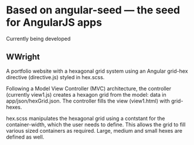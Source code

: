# Based on angular-seed — the seed for AngularJS apps

Currently being developed

WWright
-------

A portfolio website with a hexagonal grid system using an Angular grid-hex directive (directive.js) styled in hex.scss.  

Following a Model View Controller (MVC) architecture, the controller (currently view1.js) creates a hexagon grid from the model: data in app/json/hexGrid.json.  The controller fills the view (view1.html) with grid-hexes.  

hex.scss manipulates the hexagonal grid using a contstant for the container-width, which the user needs to define.  This allows the grid to fill various sized containers as required.  Large, medium and small hexes are defined as well.
